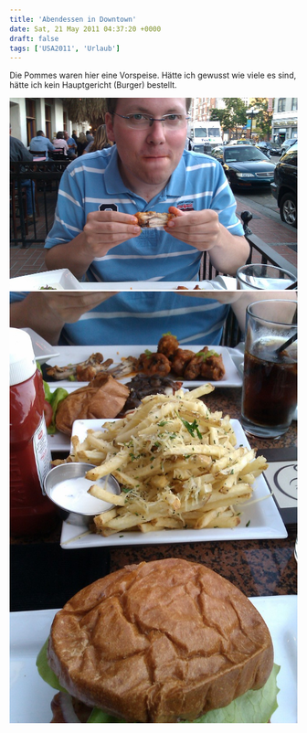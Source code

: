 ```yaml
---
title: 'Abendessen in Downtown'
date: Sat, 21 May 2011 04:37:20 +0000
draft: false
tags: ['USA2011', 'Urlaub']
---
```


Die Pommes waren hier eine Vorspeise. Hätte ich gewusst wie viele es sind, hätte ich kein Hauptgericht (Burger) bestellt.

![1578470441](/urlaub2011-images/1578470441-scaled1000.jpg?w=300)
![-780365587](/urlaub2011-images/780365587-scaled1000.jpg?w=200)